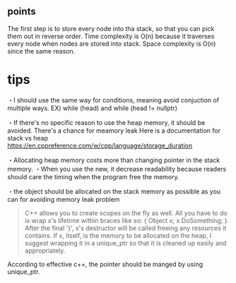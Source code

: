 ## points
The first step is to store every node into tha stack, so that you can pick them out in reverse order.
Time complexity is O(n) because it traverses every node when nodes are stored into stack.
Space complexity is O(n) since the same reason.

# tips
・I should use the same way for conditions, meaning avoid conjuction of multiple ways.
 EX) while (head) and while (head != nullptr) 

・If there's no specific reason to use the heap memory, it should be avoided.
  There's a chance for meamory leak
  Here is a documentation for stack vs heap
https://en.cppreference.com/w/cpp/language/storage_duration

・Allocating heap memory costs more than changing pointer in the stack memory.
・When you use the new, it decrease readability because readers should care the timing when the program free the memory. 

・the object should be allocated on the stack memory as possible as you can for avoiding memory leak problem
>C++ allows you to create scopes on the fly as well. All you have to do is wrap x's lifetime within braces like so: { Object x; x.DoSomething; }. After the final '}', x's destructor will be called freeing any resources it contains. If x, itself, is the memory to be allocated on the heap, I suggest wrapping it in a unique_ptr so that it is cleaned up easily and appropriately. 

According to effective c++, the pointer should be manged by using unique_ptr.